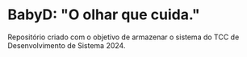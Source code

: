 # BabyD: "O olhar que cuida."
Repositório criado com o objetivo de armazenar o sistema do TCC de Desenvolvimento de Sistema 2024.
